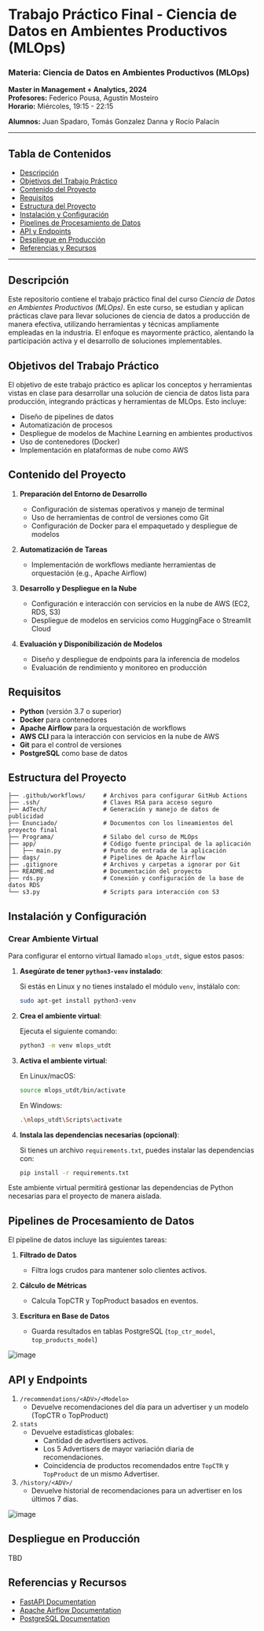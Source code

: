 # Trabajo Práctico Final - Ciencia de Datos en Ambientes Productivos (MLOps)

### Materia: Ciencia de Datos en Ambientes Productivos (MLOps)
**Master in Management + Analytics, 2024**  
**Profesores:** Federico Pousa, Agustín Mosteiro  
**Horario:** Miércoles, 19:15 - 22:15


**Alumnos:** Juan Spadaro, Tomás Gonzalez Danna y Rocío Palacín


---

## Tabla de Contenidos
- [Descripción](#descripción)
- [Objetivos del Trabajo Práctico](#objetivos-del-trabajo-práctico)
- [Contenido del Proyecto](#contenido-del-proyecto)
- [Requisitos](#requisitos)
- [Estructura del Proyecto](#estructura-del-proyecto)
- [Instalación y Configuración](#instalación-y-configuración)
- [Pipelines de Procesamiento de Datos](#pipelines-de-procesamiento-de-datos)
- [API y Endpoints](#api-y-endpoints)
- [Despliegue en Producción](#despliegue-en-producción)
- [Referencias y Recursos](#referencias-y-recursos)


---

## Descripción

Este repositorio contiene el trabajo práctico final del curso *Ciencia de Datos en Ambientes Productivos (MLOps)*. En este curso, se estudian y aplican prácticas clave para llevar soluciones de ciencia de datos a producción de manera efectiva, utilizando herramientas y técnicas ampliamente empleadas en la industria. El enfoque es mayormente práctico, alentando la participación activa y el desarrollo de soluciones implementables.

## Objetivos del Trabajo Práctico

El objetivo de este trabajo práctico es aplicar los conceptos y herramientas vistas en clase para desarrollar una solución de ciencia de datos lista para producción, integrando prácticas y herramientas de MLOps. Esto incluye:

- Diseño de pipelines de datos
- Automatización de procesos
- Despliegue de modelos de Machine Learning en ambientes productivos
- Uso de contenedores (Docker)
- Implementación en plataformas de nube como AWS

## Contenido del Proyecto

1. **Preparación del Entorno de Desarrollo**
   - Configuración de sistemas operativos y manejo de terminal
   - Uso de herramientas de control de versiones como Git
   - Configuración de Docker para el empaquetado y despliegue de modelos

2. **Automatización de Tareas**
   - Implementación de workflows mediante herramientas de orquestación (e.g., Apache Airflow)

3. **Desarrollo y Despliegue en la Nube**
   - Configuración e interacción con servicios en la nube de AWS (EC2, RDS, S3)
   - Despliegue de modelos en servicios como HuggingFace o Streamlit Cloud

4. **Evaluación y Disponibilización de Modelos**
   - Diseño y despliegue de endpoints para la inferencia de modelos
   - Evaluación de rendimiento y monitoreo en producción

## Requisitos

- **Python** (versión 3.7 o superior)
- **Docker** para contenedores
- **Apache Airflow** para la orquestación de workflows
- **AWS CLI** para la interacción con servicios en la nube de AWS
- **Git** para el control de versiones
- **PostgreSQL** como base de datos


## Estructura del Proyecto

```plaintext
├── .github/workflows/     # Archivos para configurar GitHub Actions
├── .ssh/                  # Claves RSA para acceso seguro
├── AdTech/                # Generación y manejo de datos de publicidad
├── Enunciado/             # Documentos con los lineamientos del proyecto final
├── Programa/              # Silabo del curso de MLOps
├── app/                   # Código fuente principal de la aplicación
│   ├── main.py            # Punto de entrada de la aplicación
├── dags/                  # Pipelines de Apache Airflow
├── .gitignore             # Archivos y carpetas a ignorar por Git
├── README.md              # Documentación del proyecto
├── rds.py                 # Conexión y configuración de la base de datos RDS
└── s3.py                  # Scripts para interacción con S3
```

## Instalación y Configuración

### Crear Ambiente Virtual

Para configurar el entorno virtual llamado `mlops_utdt`, sigue estos pasos:

1. **Asegúrate de tener `python3-venv` instalado**:
   
   Si estás en Linux y no tienes instalado el módulo `venv`, instálalo con:
   ```bash
   sudo apt-get install python3-venv

3. **Crea el ambiente virtual**:

   Ejecuta el siguiente comando:
   ```bash
   python3 -m venv mlops_utdt

4. **Activa el ambiente virtual**:

   En Linux/macOS:
   ```bash
   source mlops_utdt/bin/activate
   ```
   En Windows:
   ```bash
   .\mlops_utdt\Scripts\activate
   ```

5. **Instala las dependencias necesarias (opcional)**:

   Si tienes un archivo `requirements.txt`, puedes instalar las dependencias con:
   ```bash
   pip install -r requirements.txt
   ```

Este ambiente virtual permitirá gestionar las dependencias de Python necesarias para el proyecto de manera aislada.

 ## Pipelines de Procesamiento de Datos

El pipeline de datos incluye las siguientes tareas:

1. **Filtrado de Datos**
   - Filtra logs crudos para mantener solo clientes activos.

2. **Cálculo de Métricas**
   - Calcula TopCTR y TopProduct basados en eventos.

3. **Escritura en Base de Datos**
   - Guarda resultados en tablas PostgreSQL (`top_ctr_model`, `top_products_model`)
  
![image](https://github.com/user-attachments/assets/128ca21c-68a0-4670-9ad5-c670ce300130)



 ## API y Endpoints
 
1. `/recommendations/<ADV>/<Modelo>`
   - Devuelve recomendaciones del día para un advertiser y un modelo (TopCTR o TopProduct)
2. `stats`
   - Devuelve estadísticas globales:
      - Cantidad de advertisers activos.
      - Los 5 Advertisers de mayor variación diaria de recomendaciones.
      - Coincidencia de productos recomendados entre `TopCTR` y `TopProduct` de un mismo Advertiser.
3. `/history/<ADV>/`
   - Devuelve historial de recomendaciones para un advertiser en los últimos 7 días.
  
![image](https://github.com/user-attachments/assets/37f98e96-ed58-408a-a365-167df743a3e0)


 ## Despliegue en Producción

 TBD

 ## Referencias y Recursos

 - [FastAPI Documentation](https://fastapi.tiangolo.com/)
 - [Apache Airflow Documentation](https://airflow.apache.org/docs/)
 - [PostgreSQL Documentation](https://www.postgresql.org/docs/)
